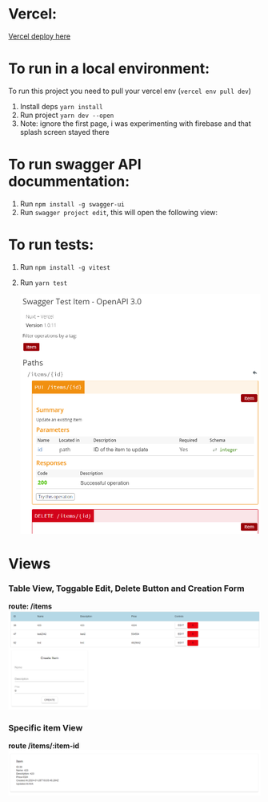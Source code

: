 # Vercel:
[Vercel deploy here](https://vercel-test-l75unftka-edgars-projects-46ac412c.vercel.app/items )

# To run in a local environment:
To run this project you need to pull your vercel env (``vercel env pull dev``)
1. Install deps ``yarn install``
2. Run project ``yarn dev --open``
3. Note: ignore the first page, i was experimenting with firebase and that splash screen stayed there

# To run swagger API docummentation:
1. Run ``npm install -g swagger-ui``
2. Run ``swagger project edit``, this will open the following view:

# To run tests:
1. Run ``npm install -g vitest``
2. Run ``yarn test``

   ![](https://github.com/diespeso/vercel-test/blob/master/public/items_swagger.png)

# Views
### Table View, Toggable Edit, Delete Button and Creation Form

**route: /items**
![](https://github.com/diespeso/vercel-test/blob/master/public/items_table_view.png)

### Specific item View
**route /items/:item-id**
![](https://github.com/diespeso/vercel-test/blob/master/public/items_single_view.png)
